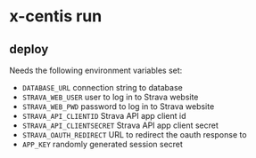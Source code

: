 # x-centis run

## deploy
Needs the following environment variables set:

- `DATABASE_URL` connection string to database
- `STRAVA_WEB_USER` user to log in to Strava website
- `STRAVA_WEB_PWD` password to log in to Strava website
- `STRAVA_API_CLIENTID` Strava API app client id
- `STRAVA_API_CLIENTSECRET` Strava API app client secret
- `STRAVA_OAUTH_REDIRECT` URL to redirect the oauth response to
- `APP_KEY` randomly generated session secret